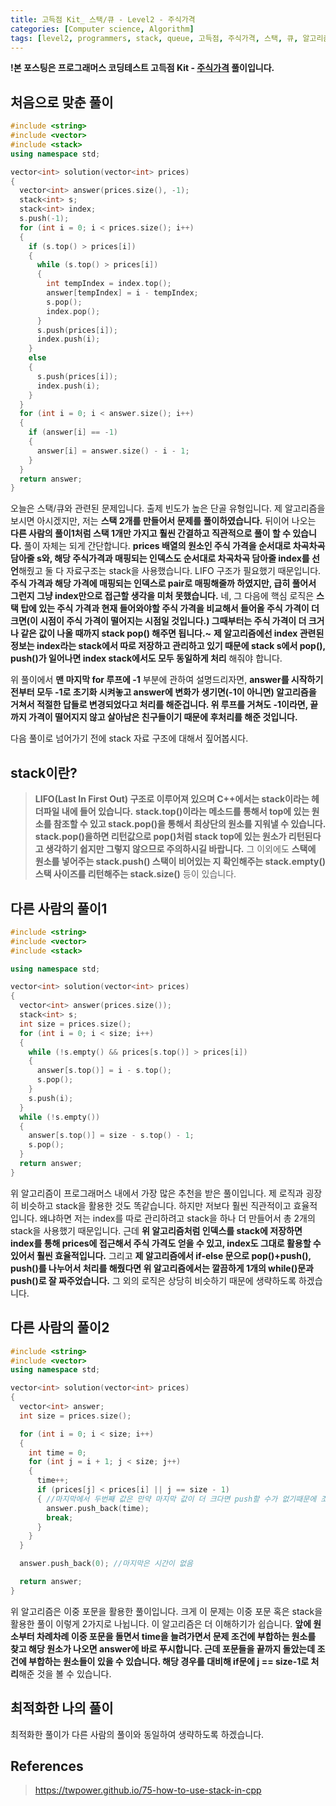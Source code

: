 ```yaml
---
title: 고득점 Kit_ 스택/큐 - Level2 - 주식가격
categories: [Computer science, Algorithm]
tags: [level2, programmers, stack, queue, 고득점, 주식가격, 스택, 큐, 알고리즘, 코딩 테스트, 프로그래머스]
---
```


**!본 포스팅은 프로그래머스 코딩테스트 고득점 Kit - [주식가격](https://programmers.co.kr/learn/courses/30/lessons/42584) 풀이입니다.**

## 처음으로 맞춘 풀이
``` cpp
#include <string>
#include <vector>
#include <stack>
using namespace std;

vector<int> solution(vector<int> prices)
{
  vector<int> answer(prices.size(), -1);
  stack<int> s;
  stack<int> index;
  s.push(-1);
  for (int i = 0; i < prices.size(); i++)
  {
    if (s.top() > prices[i])
    {
      while (s.top() > prices[i])
      {
        int tempIndex = index.top();
        answer[tempIndex] = i - tempIndex;
        s.pop();
        index.pop();
      }
      s.push(prices[i]);
      index.push(i);
    }
    else
    {
      s.push(prices[i]);
      index.push(i);
    }
  }
  for (int i = 0; i < answer.size(); i++)
  {
    if (answer[i] == -1)
    {
      answer[i] = answer.size() - i - 1;
    }
  }
  return answer;
}
```
오늘은 스택/큐와 관련된 문제입니다. 출제 빈도가 높은 단골 유형입니다.
제 알고리즘을 보시면 아시겠지만, 저는 **스택 2개를 만들어서 문제를 풀이하였습니다.** 뒤이어 나오는 **다른 사람의 풀이1처럼 스택 1개만 가지고 훨씬 간결하고 직관적으로 풀이 할 수 있습니다.**
풀이 자체는 되게 간단합니다. **prices 배열의 원소인 주식 가격을 순서대로 차곡차곡 담아줄 s와, 해당 주식가격과 매핑되는 인덱스도 순서대로 차곡차곡 담아줄 index를 선언**해줬고 둘 다 자료구조는 stack을 사용했습니다. LIFO 구조가 필요했기 때문입니다. 
**주식 가격과 해당 가격에 매핑되는 인덱스로 pair로 매핑해줄까 하였지만, 급히 풀어서 그런지 그냥 index만으로 접근할 생각을 미처 못했습니다.**
네, 그 다음에 핵심 로직은 **스택 탑에 있는 주식 가격과 현재 들어와야할 주식 가격을 비교해서 들어올 주식 가격이 더 크면(이 시점이 주식 가격이 떨어지는 시점일 것입니다.) 그때부터는 주식 가격이 더 크거나 같은 값이 나올 때까지 stack pop() 해주면 됩니다.~**
**제 알고리즘에선 index 관련된 정보는 index라는 stack에서 따로 저장하고 관리하고 있기 때문에 stack s에서 pop(), push()가 일어나면 index stack에서도 모두 동일하게 처리** 해줘야 합니다.

위 풀이에서 **맨 마지막 for 루프에 -1** 부분에 관하여 설명드리자면, **answer를 시작하기 전부터 모두 -1로 초기화 시켜놓고 answer에 변화가 생기면(-1이 아니면) 알고리즘을 거쳐서 적절한 답들로 변경되었다고 처리를 해준겁니다. 위 루프를 거쳐도 -1이라면, 끝까지 가격이 떨어지지 않고 살아남은 친구들이기 때문에 후처리를 해준 것입니다.**

다음 풀이로 넘어가기 전에 stack 자료 구조에 대해서 짚어봅시다.

## stack이란?
> **LIFO(Last In First Out) 구조로 이루어져 있으며 C++에서는 stack이라는 헤더파일 내에 들어 있습니다.** 
**stack.top()이라는 메소드를 통해서 top에 있는 원소를 참조할 수 있고 stack.pop()을 통해서 최상단의 원소를 지워낼 수 있습니다. stack.pop()을하면 리턴값으로 pop()처럼 stack top에 있는 원소가 리턴된다고 생각하기 쉽지만 그렇지 않으므로 주의하시길 바랍니다.**
그 이외에도 **스택에 원소를 넣어주는 stack.push()
스택이 비어있는 지 확인해주는 stack.empty()
스택 사이즈를 리턴해주는 stack.size()** 등이 있습니다.


## 다른 사람의 풀이1
``` cpp
#include <string>
#include <vector>
#include <stack>

using namespace std;

vector<int> solution(vector<int> prices)
{
  vector<int> answer(prices.size());
  stack<int> s;
  int size = prices.size();
  for (int i = 0; i < size; i++)
  {
    while (!s.empty() && prices[s.top()] > prices[i])
    {
      answer[s.top()] = i - s.top();
      s.pop();
    }
    s.push(i);
  }
  while (!s.empty())
  {
    answer[s.top()] = size - s.top() - 1;
    s.pop();
  }
  return answer;
}
```
위 알고리즘이 프로그래머스 내에서 가장 많은 추천을 받은 풀이입니다. 제 로직과 굉장히 비슷하고 stack을 활용한 것도 똑같습니다. 하지만 저보다 훨씬 직관적이고 효율적입니다. 왜냐하면 저는 index를 따로 관리하려고 stack을 하나 더 만들어서 총 2개의 stack을 사용했기 때문입니다.
근데 **위 알고리즘처럼 인덱스를 stack에 저장하면 index를 통해 prices에 접근해서 주식 가격도 얻을 수 있고, index도 그대로 활용할 수 있어서 훨씬 효율적입니다.**
그리고 **제 알고리즘에서 if-else 문으로 pop()+push(), push()를 나누어서 처리를 해줬다면 위 알고리즘에서는 깔끔하게 1개의 while()문과 push()로 잘 짜주었습니다.**
그 외의 로직은 상당히 비슷하기 때문에 생략하도록 하겠습니다.


## 다른 사람의 풀이2
``` cpp
#include <string>
#include <vector>
using namespace std;

vector<int> solution(vector<int> prices)
{
  vector<int> answer;
  int size = prices.size();

  for (int i = 0; i < size; i++)
  {
    int time = 0;
    for (int j = i + 1; j < size; j++)
    {
      time++;
      if (prices[j] < prices[i] || j == size - 1)
      { //마지막에서 두번째 값은 만약 마지막 값이 더 크다면 push할 수가 없기때문에 조건에 추가
        answer.push_back(time);
        break;
      }
    }
  }

  answer.push_back(0); //마지막은 시간이 없음

  return answer;
}
```
위 알고리즘은 이중 포문을 활용한 풀이입니다. 크게 이 문제는 이중 포문 혹은 stack을 활용한 풀이 이렇게 2가지로 나뉩니다. 이 알고리즘은 더 이해하기가 쉽습니다. **앞에 원소부터 차례차례 이중 포문을 돌면서 time을 늘려가면서 문제 조건에 부합하는 원소를 찾고 해당 원소가 나오면 answer에 바로 푸시합니다. 근데 포문들을 끝까지 돌았는데 조건에 부합하는 원소들이 있을 수 있습니다. 해당 경우를 대비해 if문에 j == size-1로 처리**해준 것을 볼 수 있습니다.

## 최적화한 나의 풀이
최적화한 풀이가 다른 사람의 풀이와 동일하여 생략하도록 하겠습니다.

## References
> https://twpower.github.io/75-how-to-use-stack-in-cpp

